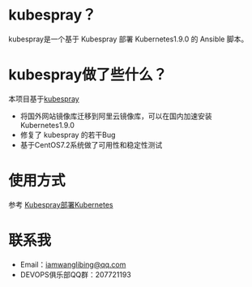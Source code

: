 # kubespray？
kubespray是一个基于 Kubespray 部署 Kubernetes1.9.0 的 Ansible 脚本。
# kubespray做了些什么？
本项目基于[kubespray](https://github.com/kubernetes-incubator/kubespray)
- 将国外网站镜像库迁移到阿里云镜像库，可以在国内加速安装Kubernetes1.9.0
- 修复了 kubespray 的若干Bug
- 基于CentOS7.2系统做了可用性和稳定性测试
# 使用方式
参考 
[Kubespray部署Kubernetes](https://iamwlb.github.io/2017/12/26/Kubespray部署Kubernetes/)
# 联系我
- Email：iamwanglibing@qq.com
- DEVOPS俱乐部QQ群：207721193
